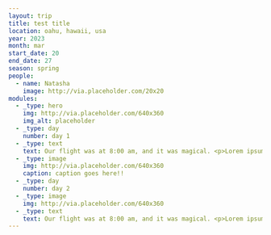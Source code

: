 ```yaml
---
layout: trip
title: test title
location: oahu, hawaii, usa
year: 2023
month: mar
start_date: 20
end_date: 27
season: spring
people:
  - name: Natasha
    image: http://via.placeholder.com/20x20
modules: 
  - _type: hero
    img: http://via.placeholder.com/640x360
    img_alt: placeholder
  - _type: day
    number: day 1
  - _type: text
    text: Our flight was at 8:00 am, and it was magical. <p>Lorem ipsum dolor sit amet, consectetur adipiscing elit, sed do eiusmod tempor incididunt ut labore et dolore magna aliqua. Ut enim ad minim veniam, quis nostrud exercitation ullamco laboris nisi ut aliquip ex ea commodo consequat. Duis aute irure dolor in reprehenderit in voluptate velit esse cillum dolore eu fugiat nulla pariatur. Excepteur sint occaecat cupidatat non proident, sunt in culpa qui officia deserunt mollit anim id est laborum.</p>
  - _type: image
    img: http://via.placeholder.com/640x360
    caption: caption goes here!!
  - _type: day
    number: day 2
  - _type: image
    img: http://via.placeholder.com/640x360
  - _type: text
    text: Our flight was at 8:00 am, and it was magical. <p>Lorem ipsum dolor sit amet, consectetur adipiscing elit, sed do eiusmod tempor incididunt ut labore et dolore magna aliqua. Ut enim ad minim veniam, quis nostrud exercitation ullamco laboris nisi ut aliquip ex ea commodo consequat. Duis aute irure dolor in reprehenderit in voluptate velit esse cillum dolore eu fugiat nulla pariatur. Excepteur sint occaecat cupidatat non proident, sunt in culpa qui officia deserunt mollit anim id est laborum.</p>
---
```


